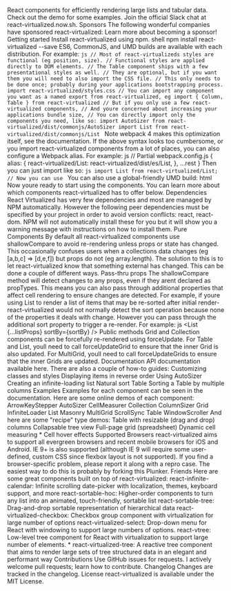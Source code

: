 React components for efficiently rendering large lists and tabular data. Check out the demo for some examples. Join the official Slack chat at react-virtualized.now.sh. Sponsors The following wonderful companies have sponsored react-virtualized: Learn more about becoming a sponsor! Getting started Install react-virtualized using npm. shell npm install react-virtualized --save ES6, CommonJS, and UMD builds are available with each distribution. For example: ```js // Most of react-virtualizeds styles are functional (eg position, size). // Functional styles are applied directly to DOM elements. // The Table component ships with a few presentational styles as well. // They are optional, but if you want them you will need to also import the CSS file. // This only needs to be done once; probably during your applications bootstrapping process. import react-virtualized/styles.css // You can import any component you want as a named export from react-virtualized, eg import { Column, Table } from react-virtualized // But if you only use a few react-virtualized components, // And youre concerned about increasing your applications bundle size, // You can directly import only the components you need, like so: import AutoSizer from react-virtualized/dist/commonjs/AutoSizer import List from react-virtualized/dist/commonjs/List ``` Note webpack 4 makes this optimization itself, see the documentation. If the above syntax looks too cumbersome, or you import react-virtualized components from a lot of places, you can also configure a Webpack alias. For example: js // Partial webpack.config.js { alias: { react-virtualized/List: react-virtualized/dist/es/List, }, ...rest } Then you can just import like so: ```js import List from react-virtualized/List; // Now you can use ``` You can also use a global-friendly UMD build: html <link rel="stylesheet" href="path-to-react-virtualized/styles.css"> <script src="path-to-react-virtualized/dist/umd/react-virtualized.js"></script> Now youre ready to start using the components. You can learn more about which components react-virtualized has to offer below. Dependencies React Virtualized has very few dependencies and most are managed by NPM automatically. However the following peer dependencies must be specified by your project in order to avoid version conflicts: react, react-dom. NPM will not automatically install these for you but it will show you a warning message with instructions on how to install them. Pure Components By default all react-virtualized components use shallowCompare to avoid re-rendering unless props or state has changed. This occasionally confuses users when a collections data changes (eg [a,b,c] => [d,e,f]) but props do not (eg array.length). The solution to this is to let react-virtualized know that something external has changed. This can be done a couple of different ways. Pass-thru props The shallowCompare method will detect changes to any props, even if they arent declared as propTypes. This means you can also pass through additional properties that affect cell rendering to ensure changes are detected. For example, if youre using List to render a list of items that may be re-sorted after initial render- react-virtualized would not normally detect the sort operation because none of the properties it deals with change. However you can pass through the additional sort property to trigger a re-render. For example: js <List {...listProps} sortBy={sortBy} /> Public methods Grid and Collection components can be forcefully re-rendered using forceUpdate. For Table and List, youll need to call forceUpdateGrid to ensure that the inner Grid is also updated. For MultiGrid, youll need to call forceUpdateGrids to ensure that the inner Grids are updated. Documentation API documentation available here. There are also a couple of how-to guides: Customizing classes and styles Displaying items in reverse order Using AutoSizer Creating an infinite-loading list Natural sort Table Sorting a Table by multiple columns Examples Examples for each component can be seen in the documentation. Here are some online demos of each component: ArrowKeyStepper AutoSizer CellMeasurer Collection ColumnSizer Grid InfiniteLoader List Masonry MultiGrid ScrollSync Table WindowScroller And here are some "recipe" type demos: Table with resizable (drag and drop) columns Collapsable tree view Full-page grid (spreadsheet) Dynamic cell measuring * Cell hover effects Supported Browsers react-virtualized aims to support all evergreen browsers and recent mobile browsers for iOS and Android. IE 9+ is also supported (although IE 9 will require some user-defined, custom CSS since flexbox layout is not supported). If you find a browser-specific problem, please report it along with a repro case. The easiest way to do this is probably by forking this Plunker. Friends Here are some great components built on top of react-virtualized: react-infinite-calendar: Infinite scrolling date-picker with localization, themes, keyboard support, and more react-sortable-hoc: Higher-order components to turn any list into an animated, touch-friendly, sortable list react-sortable-tree: Drag-and-drop sortable representation of hierarchical data react-virtualized-checkbox: Checkbox group component with virtualization for large number of options react-virtualized-select: Drop-down menu for React with windowing to support large numbers of options. react-vtree: Low-level tree component for React with virtualization to support large number of elements. * react-virtualized-tree: A reactive tree component that aims to render large sets of tree structured data in an elegant and performant way Contributions Use GitHub issues for requests. I actively welcome pull requests; learn how to contribute. Changelog Changes are tracked in the changelog. License react-virtualized is available under the MIT License.